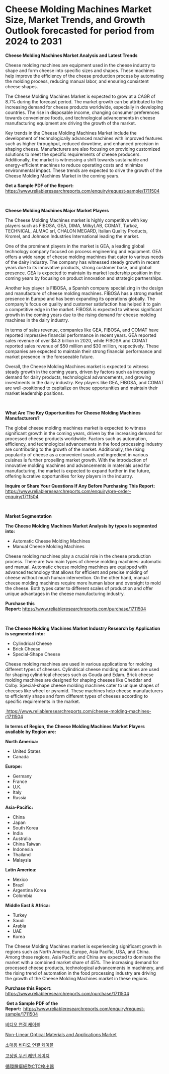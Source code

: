 <p><h1>Cheese Molding Machines Market Size, Market Trends, and Growth Outlook forecasted for period from 2024 to 2031</h1></p><p><strong>Cheese Molding Machines Market Analysis and Latest Trends</strong></p>
<p><p>Cheese molding machines are equipment used in the cheese industry to shape and form cheese into specific sizes and shapes. These machines help improve the efficiency of the cheese production process by automating the molding process, reducing manual labor, and ensuring consistent cheese shapes.</p><p>The Cheese Molding Machines Market is expected to grow at a CAGR of 8.7% during the forecast period. The market growth can be attributed to the increasing demand for cheese products worldwide, especially in developing countries. The rise in disposable income, changing consumer preferences towards convenience foods, and technological advancements in cheese manufacturing equipment are driving the growth of the market.</p><p>Key trends in the Cheese Molding Machines Market include the development of technologically advanced machines with improved features such as higher throughput, reduced downtime, and enhanced precision in shaping cheese. Manufacturers are also focusing on providing customized solutions to meet the specific requirements of cheese producers. Additionally, the market is witnessing a shift towards sustainable and energy-efficient machines to reduce operating costs and minimize environmental impact. These trends are expected to drive the growth of the Cheese Molding Machines Market in the coming years.</p></p>
<p><strong>Get a Sample PDF of the Report:&nbsp;</strong> <a href="https://www.reliableresearchreports.com/enquiry/request-sample/1711504">https://www.reliableresearchreports.com/enquiry/request-sample/1711504</a></p>
<p>&nbsp;</p>
<p><strong>Cheese Molding Machines Major Market Players</strong></p>
<p><p>The Cheese Molding Machines market is highly competitive with key players such as FIBOSA, GEA, DIMA, MilkyLAB, COMAT, Turkoz, TECHNICAL, ALMAC srl, CHALON MEGARD, Italian Quality Products, Kromel, and Johnson Industries International leading the market. </p><p>One of the prominent players in the market is GEA, a leading global technology company focused on process engineering and equipment. GEA offers a wide range of cheese molding machines that cater to various needs of the dairy industry. The company has witnessed steady growth in recent years due to its innovative products, strong customer base, and global presence. GEA is expected to maintain its market leadership position in the coming years by focusing on product innovation and strategic partnerships.</p><p>Another key player is FIBOSA, a Spanish company specializing in the design and manufacture of cheese molding machines. FIBOSA has a strong market presence in Europe and has been expanding its operations globally. The company's focus on quality and customer satisfaction has helped it to gain a competitive edge in the market. FIBOSA is expected to witness significant growth in the coming years due to the rising demand for cheese molding machines in the dairy industry.</p><p>In terms of sales revenue, companies like GEA, FIBOSA, and COMAT have reported impressive financial performance in recent years. GEA reported sales revenue of over $4.3 billion in 2020, while FIBOSA and COMAT reported sales revenue of $50 million and $30 million, respectively. These companies are expected to maintain their strong financial performance and market presence in the foreseeable future. </p><p>Overall, the Cheese Molding Machines market is expected to witness steady growth in the coming years, driven by factors such as increasing demand for dairy products, technological advancements, and growing investments in the dairy industry. Key players like GEA, FIBOSA, and COMAT are well-positioned to capitalize on these opportunities and maintain their market leadership positions.</p></p>
<p>&nbsp;</p>
<p><strong>What Are The Key Opportunities For Cheese Molding Machines Manufacturers?</strong></p>
<p><p>The global cheese molding machines market is expected to witness significant growth in the coming years, driven by the increasing demand for processed cheese products worldwide. Factors such as automation, efficiency, and technological advancements in the food processing industry are contributing to the growth of the market. Additionally, the rising popularity of cheese as a convenient snack and ingredient in various cuisines is further propelling market growth. With the introduction of innovative molding machines and advancements in materials used for manufacturing, the market is expected to expand further in the future, offering lucrative opportunities for key players in the industry.</p></p>
<p><strong>Inquire or Share Your Questions If Any Before Purchasing This Report:</strong> <a href="https://www.reliableresearchreports.com/enquiry/pre-order-enquiry/1711504">https://www.reliableresearchreports.com/enquiry/pre-order-enquiry/1711504</a></p>
<p>&nbsp;</p>
<p><strong>Market Segmentation</strong></p>
<p><strong>The Cheese Molding Machines Market Analysis by types is segmented into:</strong></p>
<p><ul><li>Automatic Cheese Molding Machines</li><li>Manual Cheese Molding Machines</li></ul></p>
<p><p>Cheese molding machines play a crucial role in the cheese production process. There are two main types of cheese molding machines: automatic and manual. Automatic cheese molding machines are equipped with advanced technology that allows for efficient and precise molding of cheese without much human intervention. On the other hand, manual cheese molding machines require more human labor and oversight to mold the cheese. Both types cater to different scales of production and offer unique advantages in the cheese manufacturing industry.</p></p>
<p><strong>Purchase this Report:&nbsp;</strong><a href="https://www.reliableresearchreports.com/purchase/1711504">https://www.reliableresearchreports.com/purchase/1711504</a></p>
<p>&nbsp;</p>
<p><strong>The Cheese Molding Machines Market Industry Research by Application is segmented into:</strong></p>
<p><ul><li>Cylindrical Cheese</li><li>Brick Cheese</li><li>Special-Shape Cheese</li></ul></p>
<p><p>Cheese molding machines are used in various applications for molding different types of cheeses. Cylindrical cheese molding machines are used for shaping cylindrical cheeses such as Gouda and Edam. Brick cheese molding machines are designed for shaping cheeses like Cheddar and Colby. Special-shape cheese molding machines cater to unique shapes of cheeses like wheel or pyramid. These machines help cheese manufacturers to efficiently shape and form different types of cheeses according to specific requirements in the market.</p></p>
<p><a href="https://www.reliableresearchreports.com/cheese-molding-machines-r1711504">&nbsp;https://www.reliableresearchreports.com/cheese-molding-machines-r1711504</a></p>
<p><strong>In terms of Region, the Cheese Molding Machines Market Players available by Region are:</strong></p>
<p>
    <p> <strong> North America: </strong>
        <ul>
            <li>United States</li>
            <li>Canada</li>
        </ul>
        </p> 
    <p> <strong> Europe: </strong>
        <ul>
            <li>Germany</li>
            <li>France</li>
            <li>U.K.</li>
            <li>Italy</li>
            <li>Russia</li>
        </ul>
        </p> 
    <p> <strong> Asia-Pacific: </strong>
        <ul>
            <li>China</li>
            <li>Japan</li>
            <li>South Korea</li>
            <li>India</li>
            <li>Australia</li>
            <li>China Taiwan</li>
            <li>Indonesia</li>
            <li>Thailand</li>
            <li>Malaysia</li>
        </ul>
        </p> 
    <p> <strong> Latin America: </strong>
        <ul>
            <li>Mexico</li>
            <li>Brazil</li>
            <li>Argentina Korea</li>
            <li>Colombia</li>
        </ul>
        </p> 
    <p> <strong> Middle East & Africa: </strong>
        <ul>
            <li>Turkey</li>
            <li>Saudi</li>
            <li>Arabia</li>
            <li>UAE</li>
            <li>Korea</li>
        </ul>
    </p>
    </p>
<p><p>The Cheese Molding Machines market is experiencing significant growth in regions such as North America, Europe, Asia Pacific, USA, and China. Among these regions, Asia Pacific and China are expected to dominate the market with a combined market share of 45%. The increasing demand for processed cheese products, technological advancements in machinery, and the rising trend of automation in the food processing industry are driving the growth of the Cheese Molding Machines market in these regions.</p></p>
<p><strong>Purchase this Report: </strong><a href="https://www.reliableresearchreports.com/purchase/1711504">https://www.reliableresearchreports.com/purchase/1711504</a></p>
<p>&nbsp;<strong>Get a Sample PDF of the Report:&nbsp;&nbsp;</strong><a href="https://www.reliableresearchreports.com/enquiry/request-sample/1711504">https://www.reliableresearchreports.com/enquiry/request-sample/1711504</a></p>
<p><strong></strong></p>
<p><p><a href="https://github.com/asratman/Market-Research-Report-List-1/blob/main/3748384107210.md">비디오 연결 케이블</a></p><p><a href="https://github.com/brentleyjimmiealvaradoz4l1rea/Market-Research-Report-List-2/blob/main/non-linear-optical-materials-and-applications-market.md">Non-Linear Optical Materials and Applications Market</a></p><p><a href="https://github.com/OliverBarry1954/Market-Research-Report-List-1/blob/main/4182556107211.md">소매용 비디오 연결 케이블</a></p><p><a href="https://medium.com/@kalimetz2023/%EB%86%92%EC%9D%80-%EC%A0%95%EB%B0%80%EB%8F%84%EC%9D%98-%EB%AC%B4%EC%84%A0-%EA%B0%95%EC%9A%B0%EB%9F%89%EA%B3%84-%EC%8B%9C%EC%9E%A5-%EC%A0%90%EC%9C%A0%EC%9C%A8-%EB%B0%8F-%EC%8B%9C%EC%9E%A5-%EB%B6%84%EC%84%9D-%EC%84%B1%EC%9E%A5-%EB%8F%99%ED%96%A5-%EB%B0%8F-2024%EB%85%84-2031%EB%85%84-%EA%B8%B0%EA%B0%84%EC%97%90-%EB%8C%80%ED%95%9C-%EC%98%88%EC%B8%A1-1270b05adb0f">고정밀 무선 레인 게이지</a></p><p><a href="https://github.com/efcvopdgkdx128/Market-Research-Report-List-2/blob/main/1972718126862.md">循環腫瘍細胞CTC検出器</a></p></p>